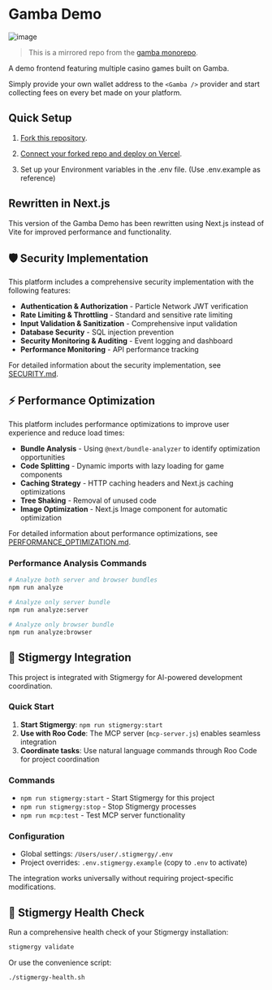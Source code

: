 # Gamba Demo

![image](https://github.com/BankkRoll/Gamba-V2-Next.js/assets/106103625/286c4710-c817-4157-9f1d-c5719cb58558)

> This is a mirrored repo from the [gamba monorepo](https://github.com/gamba-labs/gamba/tree/main/apps/demo).

A demo frontend featuring multiple casino games built on Gamba.

Simply provide your own wallet address to the `<Gamba />` provider and start collecting fees on every bet made on your platform.

## Quick Setup

1. [Fork this repository](https://github.com/gamba-labs/platform/generate).

2. [Connect your forked repo and deploy on Vercel](https://vercel.com/new).

3. Set up your Environment variables in the .env file. (Use .env.example as reference)

## Rewritten in Next.js

This version of the Gamba Demo has been rewritten using Next.js instead of Vite for improved performance and functionality.

## 🛡️ Security Implementation

This platform includes a comprehensive security implementation with the following features:

- **Authentication & Authorization** - Particle Network JWT verification
- **Rate Limiting & Throttling** - Standard and sensitive rate limiting
- **Input Validation & Sanitization** - Comprehensive input validation
- **Database Security** - SQL injection prevention
- **Security Monitoring & Auditing** - Event logging and dashboard
- **Performance Monitoring** - API performance tracking

For detailed information about the security implementation, see [SECURITY.md](./docs/SECURITY.md).

## ⚡ Performance Optimization

This platform includes performance optimizations to improve user experience and reduce load times:

- **Bundle Analysis** - Using `@next/bundle-analyzer` to identify optimization opportunities
- **Code Splitting** - Dynamic imports with lazy loading for game components
- **Caching Strategy** - HTTP caching headers and Next.js caching optimizations
- **Tree Shaking** - Removal of unused code
- **Image Optimization** - Next.js Image component for automatic optimization

For detailed information about performance optimizations, see [PERFORMANCE_OPTIMIZATION.md](./docs/PERFORMANCE_OPTIMIZATION.md).

### Performance Analysis Commands

```bash
# Analyze both server and browser bundles
npm run analyze

# Analyze only server bundle
npm run analyze:server

# Analyze only browser bundle
npm run analyze:browser
```

## 🤖 Stigmergy Integration

This project is integrated with Stigmergy for AI-powered development coordination.

### Quick Start

1. **Start Stigmergy**: `npm run stigmergy:start`
2. **Use with Roo Code**: The MCP server (`mcp-server.js`) enables seamless integration
3. **Coordinate tasks**: Use natural language commands through Roo Code for project coordination

### Commands

- `npm run stigmergy:start` - Start Stigmergy for this project
- `npm run stigmergy:stop` - Stop Stigmergy processes
- `npm run mcp:test` - Test MCP server functionality

### Configuration

- Global settings: `/Users/user/.stigmergy/.env`
- Project overrides: `.env.stigmergy.example` (copy to `.env` to activate)

The integration works universally without requiring project-specific modifications.
## 🏥 Stigmergy Health Check

Run a comprehensive health check of your Stigmergy installation:

```bash
stigmergy validate
```

Or use the convenience script:

```bash
./stigmergy-health.sh
```
